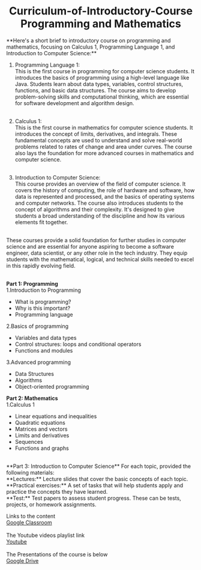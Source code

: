 <h1 align="center">Curriculum-of-Introductory-Course Programming and Mathematics</h1>
**Here's a short brief to introductory course on programming and mathematics, focusing on Calculus 1, Programming Language 1, and Introduction to Computer Science:** <br>

1. Programming Language 1:<br> This is the first course in programming for computer science students. It introduces the basics of programming using a high-level language like Java. Students learn about data types, variables, control structures, functions, and basic data structures. The course aims to develop problem-solving skills and computational thinking, which are essential for software development and algorithm design.<br><br>

2. Calculus 1:<br> This is the first course in mathematics for computer science students. It introduces the concept of limits, derivatives, and integrals. These fundamental concepts are used to understand and solve real-world problems related to rates of change and area under curves. The course also lays the foundation for more advanced courses in mathematics and computer science.<br><br>

3. Introduction to Computer Science:<br> This course provides an overview of the field of computer science. It covers the history of computing, the role of hardware and software, how data is represented and processed, and the basics of operating systems and computer networks. The course also introduces students to the concept of algorithms and their complexity. It's designed to give students a broad understanding of the discipline and how its various elements fit together.<br><br>

These courses provide a solid foundation for further studies in computer science and are essential for anyone aspiring to become a software engineer, data scientist, or any other role in the tech industry. They equip students with the mathematical, logical, and technical skills needed to excel in this rapidly evolving field.<br><br>

**Part 1: Programming**<br>
1.Introduction to Programming
- What is programming?
- Why is this important?
- Programming language<br>

2.Basics of programming<br>
- Variables and data types<br>
- Control structures: loops and conditional operators<br>
- Functions and modules<br>

3.Advanced programming<br>
- Data Structures<br>
- Algorithms<br>
- Object-oriented programming<br>

**Part 2: Mathematics**<br>
1.Calculus 1<br>
- Linear equations and inequalities
- Quadratic equations
- Matrices and vectors
- Limits and derivatives
- Sequences
- Functions and graphs
<br>
**Part 3: Introduction to Computer Science**
For each topic, provided the following materials:<br>
**Lectures:** Lecture slides that cover the basic concepts of each topic.<br>
**Practical exercises:** A set of tasks that will help students apply and practice the concepts they have learned.<br>
**Test:** Test papers to assess student progress. These can be tests, projects, or homework assignments.<br>
 
Links to the content
<br>
[Google Classroom](https://classroom.google.com/c/Njc2NzY2OTQ3ODUw?cjc=6efdqkr)
<br>
<br>
The Youtube videos playlist link
<br>
[Youtube](https://www.youtube.com/playlist?list=PL2qSnIaJRkKtksgmMOgxjBxTDRUwV_EnT)
<br>
<br>
The Presentations of the course is below
<br>
[Google Drive](https://drive.google.com/drive/folders/1E8_3AsUqIlWk5iVwY_31pRkxdQhBNLHN?usp=sharing)

